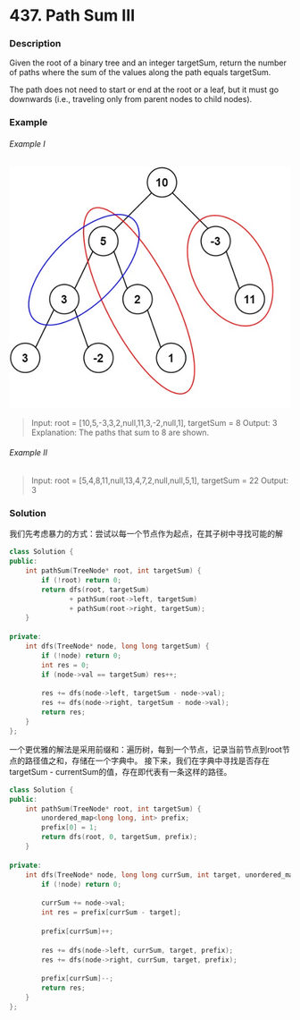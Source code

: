 # 437. Path Sum III

### Description

Given the root of a binary tree and an integer targetSum, return the number of paths where the sum of the values along the path equals targetSum.

The path does not need to start or end at the root or a leaf, but it must go downwards (i.e., traveling only from parent nodes to child nodes).

### Example 

###### Example I

![](./pathsum3-1-tree.jpg)

> Input: root = [10,5,-3,3,2,null,11,3,-2,null,1], targetSum = 8
> Output: 3
> Explanation: The paths that sum to 8 are shown.

###### Example II

> Input: root = [5,4,8,11,null,13,4,7,2,null,null,5,1], targetSum = 22
> Output: 3

### Solution

我们先考虑暴力的方式：尝试以每一个节点作为起点，在其子树中寻找可能的解

```c++
class Solution {
public:
    int pathSum(TreeNode* root, int targetSum) {
        if (!root) return 0;
        return dfs(root, targetSum) 
               + pathSum(root->left, targetSum) 
               + pathSum(root->right, targetSum);
    }

private:
    int dfs(TreeNode* node, long long targetSum) {
        if (!node) return 0;
        int res = 0;
        if (node->val == targetSum) res++;

        res += dfs(node->left, targetSum - node->val);
        res += dfs(node->right, targetSum - node->val);
        return res;
    }
};
```

一个更优雅的解法是采用前缀和：遍历树，每到一个节点，记录当前节点到root节点的路径值之和，存储在一个字典中。
接下来，我们在字典中寻找是否存在targetSum - currentSum的值，存在即代表有一条这样的路径。

```c++
class Solution {
public:
    int pathSum(TreeNode* root, int targetSum) {
        unordered_map<long long, int> prefix;
        prefix[0] = 1; 
        return dfs(root, 0, targetSum, prefix);
    }

private:
    int dfs(TreeNode* node, long long currSum, int target, unordered_map<long long, int>& prefix) {
        if (!node) return 0;

        currSum += node->val;
        int res = prefix[currSum - target]; 

        prefix[currSum]++; 

        res += dfs(node->left, currSum, target, prefix);
        res += dfs(node->right, currSum, target, prefix);

        prefix[currSum]--; 
        return res;
    }
};
```
